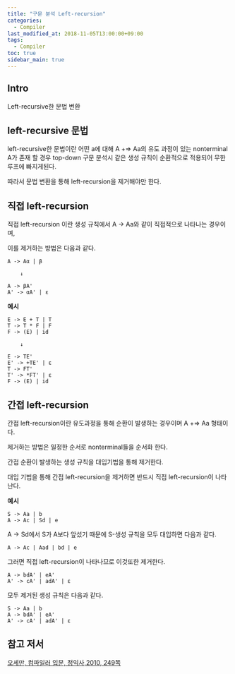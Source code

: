 ```yaml
---
title: "구문 분석 Left-recursion"
categories: 
  - Compiler
last_modified_at: 2018-11-05T13:00:00+09:00
tags: 
  - Compiler
toc: true
sidebar_main: true
---
```


## Intro

Left-recursive한 문법 변환



## left-recursive 문법


left-recursive한 문법이란 어떤 a에 대해 
A +=> Aa의 유도 과정이 있는 nonterminal A가 존재 할 경우 
top-down 구문 분석시 같은 생성 규칙이 순환적으로 적용되어 
무한 루프에 빠지게된다.

따라서 문법 변환을 통해 left-recursion을 제거해야만 한다.



## 직접 left-recursion

직접 left-recursion 이란 생성 규칙에서 A -> Aa와 같이 
직접적으로 나타나는 경우이며,

이를 제거하는 방법은 다음과 같다.

```
A -> Aα | β

    ↓
 
A -> βA'
A' -> αA' | ε
```

**예시**
```
E -> E + T | T
T -> T * F | F
F -> (E) | id

    ↓

E -> TE'
E' -> +TE' | ε
T -> FT'
T' -> *FT' | ε
F -> (E) | id
```

## 간접 left-recursion

간접 left-recursion이란 유도과정을 통해
순환이 발생하는 경우이며 A +=> Aa 형태이다.

제거하는 방법은 일정한 순서로 nonterminal들을 순서화 한다.

간접 순환이 발생하는 생성 규칙을 대입기법을 통해 제거한다.

대입 기법을 통해 간접 left-recursion을 제거하면 반드시
직접 left-recursion이 나타난다.

**예시**


```
S -> Aa | b
A -> Ac | Sd | e
```


A -> Sd에서 S가 A보다 앞섰기 때문에
S-생성 규칙을 모두 대입하면 다음과 같다.


```
A -> Ac | Aad | bd | e
```


그러면 직접 left-recursion이 나타나므로 이것또한 제거한다.


```
A -> bdA' | eA'
A' -> cA' | adA' | ε
```

모두 제거된 생성 규칙은 다음과 같다.


```
S -> Aa | b
A -> bdA' | eA'
A' -> cA' | adA' | ε
```



## 참고 저서

[오세만, 컴파일러 입문, 정익사,2010, 249쪽](https://book.naver.com/bookdb/book_detail.nhn?bid=6324381)